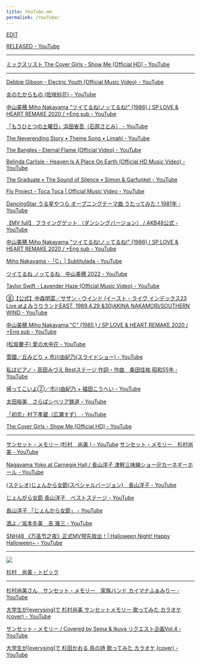 ```yaml
---
title: YouTube.md
permalink: /YouTube/
---
```


[EDIT](https://github.com/javacommons/javacommons.github.io/blob/main/temp.md)

[RELEASED - YouTube](https://www.youtube.com/playlist?list=RDCLAK5uy_nVjU2j4lOFyJicLDWEMjYmBkaejmrsx5M)

----


[ミックスリスト The Cover Girls - Show Me [Official HD] - YouTube](https://www.youtube.com/watch?v=MVITiigOQ-g&list=RDMVITiigOQ-g&start_radio=1)

----

[Debbie Gibson \- Electric Youth \(Official Music Video\) \- YouTube](https://www.youtube.com/watch?v=lqAOB143KqY)

[炎のたからもの (佐咲紗花) \- YouTube](https://www.youtube.com/watch?v=_87YRzETpWY)

[中山美穂 Miho Nakayama "ツイてるね\!ノッてるね\!" \(1986\) / SP LOVE & HEART REMAKE 2020 / \+Eng sub \- YouTube](https://www.youtube.com/watch?v=5KImm5DR78Y)

[「もうひとつの土曜日」浜田省吾（石原さとみ） - YouTube](https://www.youtube.com/watch?v=MXe-SPnwENU)

[The Neverending Story • Theme Song • Limahl - YouTube](https://www.youtube.com/watch?v=lHytjEj7B9g)

[The Bangles - Eternal Flame (Official Video) - YouTube](https://www.youtube.com/watch?v=PSoOFn3wQV4)

[Belinda Carlisle - Heaven Is A Place On Earth (Official HD Music Video) - YouTube](https://www.youtube.com/watch?v=j2F4INQFjEI)

[The Graduate • The Sound of Silence • Simon & Garfunkel - YouTube](https://www.youtube.com/watch?v=grSyetZVOD0)

[Fly Project - Toca Toca | Official Music Video - YouTube](https://www.youtube.com/watch?v=L5GwTfI_PD8)

[DancingStar うる星やつら オープニングテーマ曲 うたってみた！1981年 - YouTube](https://www.youtube.com/watch?v=nEuUWVOcWgY)

[【MV full】 フライングゲット （ダンシングバージョン） / AKB48公式 - YouTube](https://www.youtube.com/watch?v=WdhMjzfg6-k)

[中山美穂 Miho Nakayama "ツイてるね\!ノッてるね\!" \(1986\) / SP LOVE & HEART REMAKE 2020 / \+Eng sub \- YouTube](https://www.youtube.com/watch?v=5KImm5DR78Y)

[Miho Nakayama \-「C」\| Subtitulada \- YouTube](https://www.youtube.com/watch?v=Q1yC1yuOQik)

[ツイてるね ノッてるね　中山美穂 2022 \- YouTube](https://www.youtube.com/watch?v=JBkqWHzVFOw)

[Taylor Swift - Lavender Haze (Official Music Video) - YouTube](https://www.youtube.com/watch?v=h8DLofLM7No)

[⑧【公式】中森明菜／サザン・ウインド \(イースト・ライヴ インデックス23 Live atよみうりランドEAST, 1989\.4\.29 &30\)AKINA NAKAMORI/SOUTHERN WIND \- YouTube](https://www.youtube.com/watch?v=iM7BvlxBpYc)

[中山美穂 Miho Nakayama "C" \(1985 \) / SP LOVE & HEART REMAKE 2020 / \+Eng sub \- YouTube](https://www.youtube.com/watch?v=_XCO2EOXuH0)

[(松坂慶子) 愛の水中花 - YouTube](https://www.youtube.com/watch?v=VOlj5ViawA0)

[雪國／丘みどり + 市川由紀乃(スライドショー) - YouTube](https://www.youtube.com/watch?v=gKBzUPrrp1Y)

[私はピアノ・高田みづえ Bestステージ 作詞・作曲　桑田佳祐 昭和55年 - YouTube](https://www.youtube.com/watch?v=OTD0TKZ-ag8)

[帰ってこいよ➁／市川由紀乃 + 福田こうへい - YouTube](https://www.youtube.com/watch?v=1yvdUzZ-mi4)

[太田裕美　さらばシベリア鉄道 - YouTube](https://www.youtube.com/watch?v=Ie74JfZ0vTw)

[「初恋」村下孝蔵（広瀬すず） - YouTube](https://www.youtube.com/watch?v=_Aum46QfYL4)

[The Cover Girls - Show Me [Official HD] - YouTube](https://www.youtube.com/watch?v=MVITiigOQ-g)

----

[サンセット・メモリー (杉村　尚美 ) - YouTube](https://www.youtube.com/watch?v=PhwLXtu1yyY)
[サンセット・メモリー　杉村尚美 - YouTube](https://www.youtube.com/watch?v=Jfi_Q0c6nts)

[Nagayama Yoko at Carnegie Hall / 長山洋子 津軽三味線ショー＠カーネギーホール \- YouTube](https://www.youtube.com/watch?v=bV8Of5SMcxM)

[(ステレオ)じょんから女節(スペシャルバージョン)　長山洋子 \- YouTube](https://www.youtube.com/watch?v=dB6hg4CseHo)

[じょんがら女節 長山洋子　ベストステージ \- YouTube](https://www.youtube.com/watch?v=AMu-7YKbEHc)

[長山洋子 「じょんから女節」 \- YouTube](https://www.youtube.com/watch?v=Y24RNrNK5M8)

[酒よ／坂本冬美　吉 幾三 \- YouTube](https://www.youtube.com/watch?v=esyUnIxlO10)

[SNH48 《万圣节之夜》正式MV预先放出！\| Halloween Night\! Happy Halloween~ \- YouTube](https://www.youtube.com/watch?v=X2i7mH40zes)

----

[![](https://yt3.ggpht.com/2eM-zbSgVNB8xF81LYAsMthvXiEwzH8TFzkCgxsBIWHNvv3PYwkBW2GEm0yJYMp3WMq6MP8E=s48-c-k-c0x00ffffff-no-rj)](https://www.youtube.com/channel/UC9A9aB5q5mLjb_rRQTGIjyQ)

[杉村　尚美 - トピック](https://www.youtube.com/channel/UC9A9aB5q5mLjb_rRQTGIjyQ)

----

[杉村尚美さん　サンセット・メモリー　家族バンド カイマナふぁみりー - YouTube](https://www.youtube.com/watch?v=rGhFNGJtxEM)

[大学生が[everysing]で 杉村尚美 サンセットメモリー 歌ってみた カラオケ (cover) - YouTube](https://www.youtube.com/watch?v=-YpVp19eJxU)

[サンセット・メモリー / Covered by Seina & Ikuya リクエスト企画Vol.4 - YouTube](https://www.youtube.com/watch?v=5Xmsq7ALrEQ)

[大学生が[everysing]で 杉田かおる 鳥の詩 歌ってみた カラオケ (cover) - YouTube](https://www.youtube.com/watch?v=SV1hTFfCVzQ)
